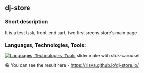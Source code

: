 ## dj-store

### Short description
It is a test task, front-end part, two first sreens store's main page

### Languages, Technologies, Tools:
[![Languages, Technologies, Tools](https://skillicons.dev/icons?i=js,html,css,jquery)](https://skillicons.dev)
slider make with slick-carousel

:grinning: You can see the result here - https://klsva.github.io/dj-store.io/
